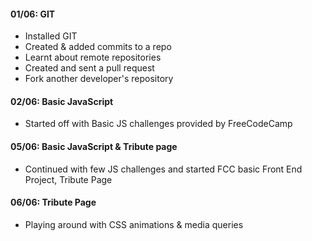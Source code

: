    #### 01/06: GIT
     
   * Installed GIT
   * Created & added commits to a repo
   * Learnt about remote repositories
   * Created and sent a pull request
   * Fork another developer's repository
      
#### 02/06: Basic JavaScript
     
   * Started off with Basic JS challenges provided by FreeCodeCamp

#### 05/06: Basic JavaScript & Tribute page
     
   * Continued with few JS challenges and started FCC basic Front End Project, Tribute Page

#### 06/06: Tribute Page
     
   * Playing around with CSS animations & media queries 



